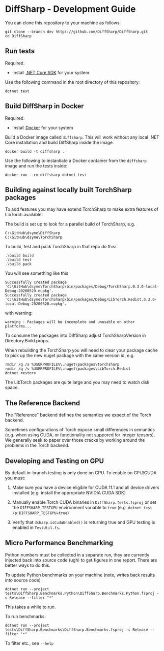 # DiffSharp - Development Guide

You can clone this repository to your machine as follows:
```
git clone --branch dev https://github.com/DiffSharp/DiffSharp.git
cd DiffSharp
```

## Run tests

Required:
- Install [.NET Core SDK](https://dotnet.microsoft.com/download) for your system

Use the following command in the root directory of this repository:
```
dotnet test
```

## Build DiffSharp in Docker

Required:
- Install [Docker](https://hub.docker.com/search/?type=edition&offering=community) for your system

Build a Docker image called `diffsharp`. This will work without any local .NET Core installation and build DiffSharp inside the image.
```
docker build -t diffsharp .
```

Use the following to instantiate a Docker container from the `diffsharp` image and run the tests inside:
```
docker run --rm diffsharp dotnet test
```

## Building against locally built TorchSharp packages

To add features you may have extend TorchSharp to make extra features of LibTorch available.

The build is set up to look for a parallel build of TorchSharp, e.g.

    C:\GitHub\dsyme\DiffSharp
    C:\GitHub\dsyme\TorchSharp

To build, test and pack TorchSharp in that repo do this:

    .\build build
    .\build test
    .\build pack

You will see something like this

    Successfully created package 'C:\GitHub\dsyme\TorchSharp\bin/packages/Debug/TorchSharp.0.3.0-local-Debug-20200520.nupkg'.
    Successfully created package 'C:\GitHub\dsyme\TorchSharp\bin/packages/Debug/LibTorch.Redist.0.3.0-local-Debug-20200520.nupkg'.

with warning:

    warning : Packages will be incomplete and unusable on other platforms...

To consume the packages into DiffSharp adjust TorchSharpVersion in Directory.Build.props.

When rebuilding the TorchSharp you will need to clear your package cache to pick up the new nuget package with the same version id, e.g.

    rmdir /q /s %USERPROFILE%\.nuget\packages\torchsharp
    rmdir /q /s %USERPROFILE%\.nuget\packages\LibTorch.Redist
    dotnet restore

The LibTorch packages are quite large and you may need to watch disk space.

## The Reference Backend

The "Reference" backend defines the semantics we expect of the Torch backend.

Sometimes configurations of Torch expose small differences in semantics (e.g. when using CUDA, or functionality not suppored for integer tensors).  We generally seek to paper
over those cracks by working around the problems in the Torch backend. 

## Developing and Testing on GPU

By default in-branch testing is only done on CPU.  To enable on GPU/CUDA you must:

1. Make sure you have a device eligible for CUDA 11.1 and all device drivers installed (e.g. install the appropriate NVIDIA CUDA SDK)

2. Manually enable Torch CUDA binaries in `DiffSharp.Tests.fsproj` or set the `DIFFSHARP_TESTGPU` environment variable to `true` (e.g. `dotnet test /p:DIFFSHARP_TESTGPU=true`)

3. Verify that `dsharp.isCudaEnabled()` is returning true and GPU testing is enabled in `TestUtil.fs`.



## Micro Performance Benchmarking 


Python numbers must be collected in a separate run, they are currently injected back into source code (ugh)
to get figures in one report.  There are better ways to do this.

To update Python benchmarks on your machine (note, writes back results into source code)

    dotnet run --project tests\DiffSharp.Benchmarks.Python\DiffSharp.Benchmarks.Python.fsproj -c Release --filter "*"

This takes a while to run.

To run benchmarks:

    dotnet run --project tests\DiffSharp.Benchmarks\DiffSharp.Benchmarks.fsproj -c Release --filter "*"

To filter etc., see `--help`
